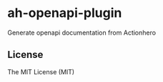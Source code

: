 # ah-openapi-plugin
Generate openapi documentation from Actionhero

## License
The MIT License (MIT)
